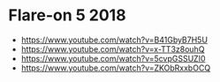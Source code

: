 # Flare-on 5 2018

- https://www.youtube.com/watch?v=B41GbyB7H5U
- https://www.youtube.com/watch?v=x-TT3z8ouhQ
- https://www.youtube.com/watch?v=5cvpGSSUZI0
- https://www.youtube.com/watch?v=ZKObRxxbOCQ